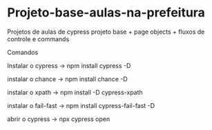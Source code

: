 # Projeto-base-aulas-na-prefeitura
Projetos de aulas de cypress projeto base + page objects + fluxos de controle e commands

Comandos 

Instalar o cypress -> npm install cypress -D

instalar o chance -> npm install chance -D

instalar o xpath -> npm install -D cypress-xpath

instalar o fail-fast -> npm install cypress-fail-fast -D

abrir o cypress -> npx cypress open
